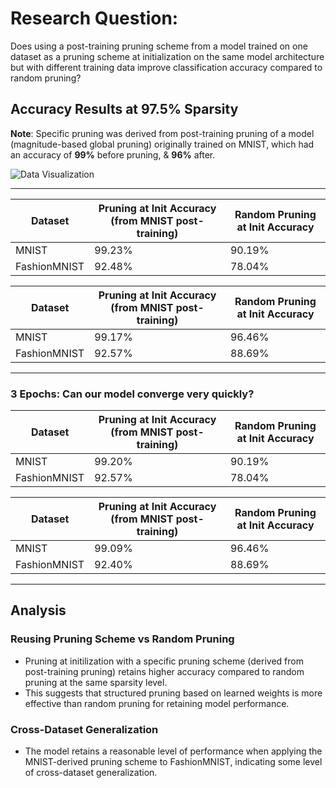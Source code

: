 # Research Question: 
Does using a post-training pruning scheme from a model trained on one dataset as a pruning scheme at initialization on the same model architecture but with different training data improve classification accuracy compared to random pruning? 

## Accuracy Results at 97.5% Sparsity

**Note**: Specific pruning was derived from post-training pruning of a model (magnitude-based global pruning) originally trained on MNIST, which had an accuracy of **99%** before pruning, & **96%** after.

![Data Visualization](data_vis.png)

***

| Dataset       | Pruning at Init Accuracy (from MNIST post-training) | Random Pruning at Init Accuracy |
|---------------|------------------------------------------------------|-------------------------|
| MNIST         | 99.23%                                               | 90.19%                  |
| FashionMNIST  | 92.48%                                               | 78.04%                  |


| Dataset       | Pruning at Init Accuracy (from MNIST post-training) | Random Pruning at Init Accuracy |
|---------------|------------------------------------------------------|-------------------------|
| MNIST         | 99.17%                                               | 96.46%                  |
| FashionMNIST  | 92.57%                                               | 88.69%                  |

***

### 3 Epochs: Can our model converge very quickly?

| Dataset       | Pruning at Init Accuracy (from MNIST post-training) | Random Pruning at Init Accuracy |
|---------------|------------------------------------------------------|-------------------------|
| MNIST         | 99.20%                                               | 90.19%                  |
| FashionMNIST  | 92.57%                                               | 78.04%                  |


| Dataset       | Pruning at Init Accuracy (from MNIST post-training) | Random Pruning at Init Accuracy |
|---------------|------------------------------------------------------|-------------------------|
| MNIST         | 99.09%                                               | 96.46%                  |
| FashionMNIST  | 92.40%                                               | 88.69%                  |

***


## Analysis

### Reusing Pruning Scheme vs Random Pruning
- Pruning at initilization with a specific pruning scheme (derived from post-training pruning) retains higher accuracy compared to random pruning at the same sparsity level.
- This suggests that structured pruning based on learned weights is more effective than random pruning for retaining model performance.

### Cross-Dataset Generalization
- The model retains a reasonable level of performance when applying the MNIST-derived pruning scheme to FashionMNIST, indicating some level of cross-dataset generalization.

